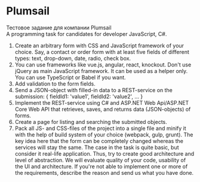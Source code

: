 # Plumsail
Тестовое задание для компании Plumsail  
A programming task for candidates for developer JavaScript, C#.
1. Create an arbitrary form with CSS and JavaScript framework of your choice. Say, a contact or order form with at least five fields of different types: text, drop-down, date, radio, check box.
2. You can use frameworks like vue.js, angular, react, knockout. Don't use jQuery as main JavaScript framework. It can be used as a helper only. You can use TypeScript or Babel if you want.
3. Add validation to the form fields.
4. Send a JSON-object with filled-in data to a REST-service on the submission:
{
  fieldId1: 'value1',
  fieldId2: 'value2',
  ...
}
5. Implement the REST-service using C# and ASP.NET Web Api/ASP.NET Core Web API that retrieves, saves, and returns data (JSON-objects) of forms.
6. Create a page for listing and searching the submitted objects.
7. Pack all JS- and CSS-files of the project into a single file and minify it with the help of build system of your choice (webpack, gulp, grunt).
The key idea here that the form can be completely changed whereas the services will stay the same.
The case in the task is quite basic, but consider it real-life application. Thus, try to create good architecture and level of abstraction. We will evaluate quality of your code, usability of the UI and architecture.
If you're not able to implement one or more of the requirements, describe the reason and send us what you have done.
